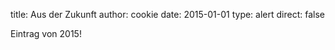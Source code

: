 title: Aus der Zukunft
author: cookie
date: 2015-01-01
type: alert
direct: false

Eintrag von 2015!
